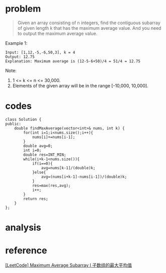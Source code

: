 # problem
>Given an array consisting of n integers, find the contiguous subarray of given length k that has the maximum average value. And you need to output the maximum average value.

Example 1:
```
Input: [1,12,-5,-6,50,3], k = 4
Output: 12.75
Explanation: Maximum average is (12-5-6+50)/4 = 51/4 = 12.75
```
Note:
1. 1 <= k <= n <= 30,000.
2. Elements of the given array will be in the range [-10,000, 10,000].

# codes
```
class Solution {
public:
    double findMaxAverage(vector<int>& nums, int k) {
        for(int i=1;i<nums.size();i++){
            nums[i]+=nums[i-1];
        }
        double avg=0;
        int i=0;
        double res=INT_MIN;
        while(i+k-1<nums.size()){
            if(i==0){
                avg=nums[k-1]/(double)k;
            }else{
                avg=(nums[i+k-1]-nums[i-1])/(double)k;
            }
            res=max(res,avg);
            i++;
        }
        return res;
    }
};
```

# analysis
>

# reference
[[LeetCode] Maximum Average Subarray I 子数组的最大平均值][1]

[1]: https://www.cnblogs.com/grandyang/p/7294585.html
